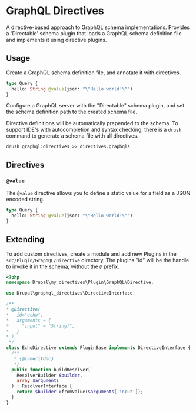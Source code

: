 # GraphQL Directives

A directive-based approach to GraphQL schema implementations. Provides a 'Directable' schema plugin that loads a GraphQL schema definition file and implements it using directive plugins.

## Usage

Create a GraphQL schema definition file, and annotate it with directives.

```graphql
type Query {
  hello: String @value(json: "\"Hello world!\"")
}
```

Configure a GraphQL server with the "Directable" schema plugin, and set the
schema definition path to the created schema file.

Directive definitions will be automatically prepended to the schema. To support
IDE's with autocompletion and syntax checking, there is a `drush` command to
generate a schema file with all directives.

```shell
drush graphql:directives >> directives.graphqls
```

## Directives

### `@value`

The `@value` directive allows you to define a static value for a field as a JSON
encoded string.

```graphql
type Query {
  hello: String @value(json: "\"Hello world!\"")
}
```

## Extending

To add custom directives, create a module and add new Plugins in the
`src/Plugin/GraphQL/Directive` directory. The plugins "id" will be the handle to
invoke it in the schema, without the `@` prefix.

```php
<?php
namespace Drupal\my_directives\Plugin\GraphQL\Directive;

use Drupal\graphql_directives\DirectiveInterface;

/**
* @Directive(
*   id="echo",
*   arguments = {
*     "input" = "String!",
*   }
* )
 */
class EchoDirective extends PluginBase implements DirectiveInterface {
  /**
   * {@inheritdoc}
   */
  public function buildResolver(
    ResolverBuilder $builder,
    array $arguments
  ) : ResolverInterface {
    return $builder->fromValue($arguments['input']);
  }
}
```

